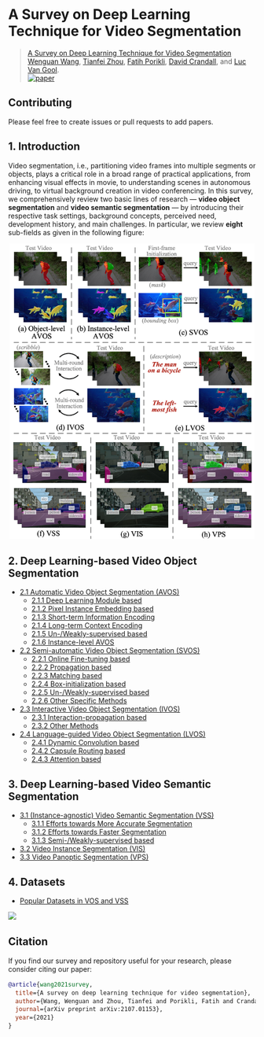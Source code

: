# A Survey on Deep Learning Technique for Video Segmentation

> [A Survey on Deep Learning Technique for Video Segmentation](https://arxiv.org/abs/2107.01153) <br>
> [Wenguan Wang](https://sites.google.com/view/wenguanwang), [Tianfei Zhou](https://www.tfzhou.com/), [Fatih Porikli](http://www.porikli.com/), [David Crandall](https://homes.luddy.indiana.edu/djcran/), and [Luc Van Gool](https://scholar.google.com/citations?user=TwMib_QAAAAJ). <br>
> [![paper](https://img.shields.io/badge/Paper-arxiv-b31b1b)](https://arxiv.org/abs/2107.01153)

## Contributing 

Please feel free to create issues or pull requests to add papers.

## 1. Introduction
Video segmentation, i.e., partitioning video frames into multiple segments or objects, plays a critical role in a broad range of practical applications, from enhancing visual effects in movie, to understanding scenes in autonomous driving, to virtual background creation in video conferencing. In this survey, we comprehensively review two basic lines of research — **video object segmentation** and **video semantic segmentation** — by introducing their respective task settings, background concepts, perceived need, development history, and main challenges. In particular, we review **eight** sub-fields as given in the following figure:

<p align="center">
  <img src="overview.png" width="500">
</p>


## 2. Deep Learning-based Video Object Segmentation

- [2.1 Automatic Video Object Segmentation (AVOS)](https://github.com/tfzhou/VS-Survey/blob/main/2-VOS.md#21-automatic-video-object-segmentation-avos)
  - [2.1.1 Deep Learning Module based](https://github.com/tfzhou/VS-Survey/blob/main/2-VOS.md#211-deep-learning-module-based)
  - [2.1.2 Pixel Instance Embedding based](https://github.com/tfzhou/VS-Survey/blob/main/2-VOS.md#212-pixel-instance-embedding-based)
  - [2.1.3 Short-term Information Encoding](https://github.com/tfzhou/VS-Survey/blob/main/2-VOS.md#213-short-term-information-encoding)
  - [2.1.4 Long-term Context Encoding](https://github.com/tfzhou/VS-Survey/blob/main/2-VOS.md#214-long-term-context-encoding)
  - [2.1.5 Un-/Weakly-supervised based](https://github.com/tfzhou/VS-Survey/blob/main/2-VOS.md#215-un/weakly-supervised-based)
  - [2.1.6 Instance-level AVOS](https://github.com/tfzhou/VS-Survey/blob/main/2-VOS.md#216-instance-level-AVOS)
- [2.2 Semi-automatic Video Object Segmentation (SVOS)](https://github.com/tfzhou/VS-Survey/blob/main/2-VOS.md#22-semi-automatic-video-object-segmentation-svos)
  - [2.2.1 Online Fine-tuning based](https://github.com/tfzhou/VS-Survey/blob/main/2-VOS.md#221-online-fine-tuning-based)
  - [2.2.2 Propagation based](https://github.com/tfzhou/VS-Survey/blob/main/2-VOS.md#222-propagation-based)
  - [2.2.3 Matching based](https://github.com/tfzhou/VS-Survey/blob/main/2-VOS.md#223-matching-based)
  - [2.2.4 Box-initialization based](https://github.com/tfzhou/VS-Survey/blob/main/2-VOS.md#224-box-initialization-based)
  - [2.2.5  Un-/Weakly-supervised based](https://github.com/tfzhou/VS-Survey/blob/main/2-VOS.md#225-un-/weakly-supervised-based)
  - [2.2.6  Other Specific Methods](https://github.com/tfzhou/VS-Survey/blob/main/2-VOS.md#226-other-specific-methods)
- [2.3 Interactive Video Object Segmentation (IVOS)](https://github.com/tfzhou/VS-Survey/blob/main/2-VOS.md#23-interactive-video-object-segmentation-ivos)
  - [2.3.1 Interaction-propagation based](https://github.com/tfzhou/VS-Survey/blob/main/2-VOS.md#231-interaction-propagation-based)
  - [2.3.2 Other Methods](https://github.com/tfzhou/VS-Survey/blob/main/2-VOS.md#232-other-methods)
- [2.4 Language-guided Video Object Segmentation (LVOS)](https://github.com/tfzhou/VS-Survey/blob/main/2-VOS.md#24-language-guided-video-object-segmentation-lvos)
  - [2.4.1 Dynamic Convolution based](https://github.com/tfzhou/VS-Survey/blob/main/2-VOS.md#241-dynamic-convolution-based)
  - [2.4.2 Capsule Routing based](https://github.com/tfzhou/VS-Survey/blob/main/2-VOS.md#242-capsule-routing-based)
  - [2.4.3 Attention based](https://github.com/tfzhou/VS-Survey/blob/main/2-VOS.md#243-attention-based)
## 3. Deep Learning-based Video Semantic Segmentation
- [3.1 (Instance-agnostic) Video Semantic Segmentation (VSS)](https://github.com/tfzhou/VS-Survey/blob/main/3-VSS.md#31-instance-agnostic-video-semantic-segmentation-vss)
  - [3.1.1 Efforts towards More Accurate Segmentation](https://github.com/tfzhou/VS-Survey/blob/main/3-VSS.md#311-efforts-toward-more-accurate-segmentation)
  - [3.1.2 Efforts towards Faster Segmentation](https://github.com/tfzhou/VS-Survey/blob/main/3-VSS.md#312-efforts-towards-faster-segmentation)
  - [3.1.3 Semi-/Weakly-supervised based](https://github.com/tfzhou/VS-Survey/blob/main/3-VSS.md#313-semi/weakly-supervised-based)
- [3.2 Video Instance Segmentation (VIS)](https://github.com/tfzhou/VS-Survey/blob/main/3-VSS.md#32-video-instance-segmentation-vis)
- [3.3 Video Panoptic Segmentation (VPS)](https://github.com/tfzhou/VS-Survey/blob/main/3-VSS.md#33-video-panoptic-segmentation-vps)

## 4. Datasets
- [Popular Datasets in VOS and VSS](https://github.com/tfzhou/VS-Survey/blob/main/4-Datasets.md)

![](dataset.png)

## Citation

If you find our survey and repository useful for your research, please consider citing our paper:
```bibtex
@article{wang2021survey,
  title={A survey on deep learning technique for video segmentation},
  author={Wang, Wenguan and Zhou, Tianfei and Porikli, Fatih and Crandall, David and Van Gool, Luc},
  journal={arXiv preprint arXiv:2107.01153},
  year={2021}
}
```
